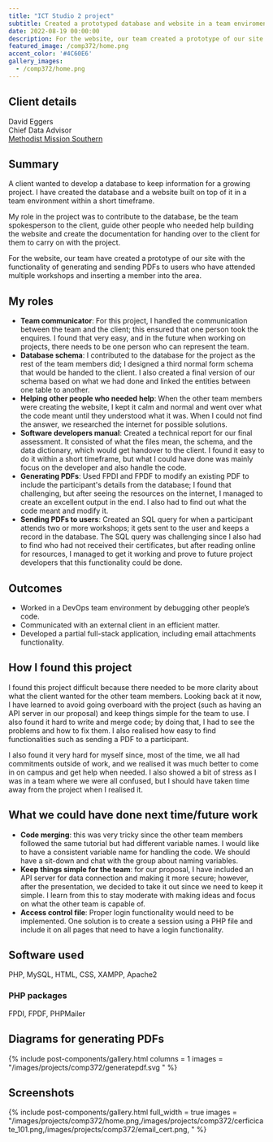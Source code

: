 ```yaml
---
title: "ICT Studio 2 project"
subtitle: Created a prototyped database and website in a team enviroment.
date: 2022-08-19 00:00:00
description: For the website, our team created a prototype of our site with the functionality of generating and sending PDFs to users who have attended multiple workshops and inserting a member into the area.
featured_image: /comp372/home.png
accent_color: '#4C60E6'
gallery_images:
  - /comp372/home.png
---
```


## Client details
David Eggers  
Chief Data Advisor  
[Methodist Mission Southern](https://mmsouth.org.nz/)

## Summary
A client wanted to develop a database to keep information for a growing project. I have created the database and a website built on top of it in a team environment within a short timeframe. 

My role in the project was to contribute to the database, be the team spokesperson to the client, guide other people who needed help building the website and create the documentation for handing over to the client for them to carry on with the project.

For the website, our team have created a prototype of our site with the functionality of generating and sending PDFs to users who have attended multiple workshops and inserting a member into the area.

## My roles
* **Team communicator**: For this project, I handled the communication between the team and the client; this ensured that one person took the enquires. I found that very easy, and in the future when working on projects, there needs to be one person who can represent the team.
* **Database schema**: I contributed to the database for the project as the rest of the team members did; I designed a third normal form schema that would be handed to the client. I also created a final version of our schema based on what we had done and linked the entities between one table to another.
* **Helping other people who needed help**: When the other team members were creating the website, I kept it calm and normal and went over what the code meant until they understood what it was. When I could not find the answer, we researched the internet for possible solutions.
* **Software developers manual**: Created a technical report for our final assessment. It consisted of what the files mean, the schema, and the data dictionary, which would get handover to the client. I found it easy to do it within a short timeframe, but what I could have done was mainly focus on the developer and also handle the code.
* **Generating PDFs**: Used FPDI and FPDF to modify an existing PDF to include the participant's details from the database; I found that challenging, but after seeing the resources on the internet, I managed to create an excellent output in the end. I also had to find out what the code meant and modify it.
* **Sending PDFs to users**: Created an SQL query for when a participant attends two or more workshops; it gets sent to the user and keeps a record in the database. The SQL query was challenging since I also had to find who had not received their certificates, but after reading online for resources, I managed to get it working and prove to future project developers that this functionality could be done.

## Outcomes
* Worked in a DevOps team environment by debugging other people’s code.
* Communicated with an external client in an efficient matter.
* Developed a partial full-stack application, including email attachments functionality.

## How I found this project
I found this project difficult because there needed to be more clarity about what the client wanted for the other team members. Looking back at it now, I have learned to avoid going overboard with the project (such as having an API server in our proposal) and keep things simple for the team to use. I also found it hard to write and merge code; by doing that, I had to see the problems and how to fix them. I also realised how easy to find functionalities such as sending a PDF to a participant.

I also found it very hard for myself since, most of the time, we all had commitments outside of work, and we realised it was much better to come in on campus and get help when needed. I also showed a bit of stress as I was in a team where we were all confused, but I should have taken time away from the project when I realised it.

## What we could have done next time/future work
* **Code merging**: this was very tricky since the other team members followed the same tutorial but had different variable names. I would like to have a consistent variable name for handling the code. We should have a sit-down and chat with the group about naming variables.
* **Keep things simple for the team**: for our proposal, I have included an API server for data connection and making it more secure; however, after the presentation, we decided to take it out since we need to keep it simple. I learn from this to stay moderate with making ideas and focus on what the other team is capable of.
* **Access control file**: Proper login functionality would need to be implemented. One solution is to create a session using a PHP file and include it on all pages that need to have a login
functionality.

## Software used
PHP, MySQL, HTML, CSS, XAMPP, Apache2

### PHP packages
FPDI, FPDF, PHPMailer

## Diagrams for generating PDFs

{% include post-components/gallery.html
	columns = 1
	images = "/images/projects/comp372/generatepdf.svg
	"
%}

## Screenshots

{% include post-components/gallery.html
	full_width = true
	images = "/images/projects/comp372/home.png,/images/projects/comp372/cerficicate_101.png,/images/projects/comp372/email_cert.png,
	"
%}